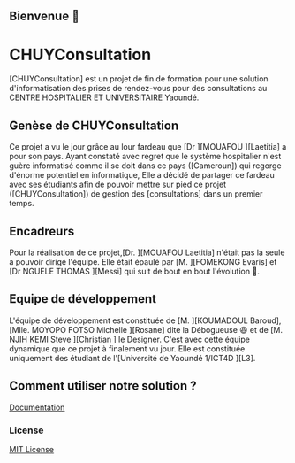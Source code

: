 ## Bienvenue 👋
# CHUYConsultation
[CHUYConsultation] est un projet de fin de formation pour une solution d'informatisation des prises de rendez-vous pour des consultations au CENTRE HOSPITALIER ET UNIVERSITAIRE Yaoundé.

## Genèse de CHUYConsultation

Ce projet a vu le jour grâce au lour fardeau que [Dr ][MOUAFOU ][Laetitia] a pour son pays.
Ayant constaté avec regret que le système hospitalier n'est guère informatisé comme il se doit dans ce pays ([Cameroun]) qui regorge d'énorme potentiel en informatique, Elle a décidé de partager ce fardeau avec ses étudiants afin de pouvoir mettre sur pied ce projet ([CHUYConsultation]) de gestion des [consultations] dans un premier temps.

## Encadreurs

Pour la réalisation de ce projet,[Dr. ][MOUAFOU Laetitia] n'était pas la seule a pouvoir dirigé l'équipe. Elle était épaulé par [M. ][FOMEKONG Evaris] et [Dr NGUELE THOMAS ][Messi] qui suit de bout en bout l'évolution 🙏.

## Equipe de développement

L'équipe de développement est constituée de [M. ][KOUMADOUL Baroud], [Mlle. MOYOPO FOTSO Michelle ][Rosane] dite la Débogueuse 😆 et de [M. NJIH KEMI Steve ][Christian ] le Designer.
C'est avec cette équipe dynamique que ce projet à finalement vu jour.
Elle est constituée uniquement des étudiant de l'[Université de Yaoundé 1/ICT4D ][L3].

## Comment utiliser notre solution ?
[Documentation](Documentation/CommentUtiliserCHUYConsultation.pdf)

### License
[MIT License](LICENSE)